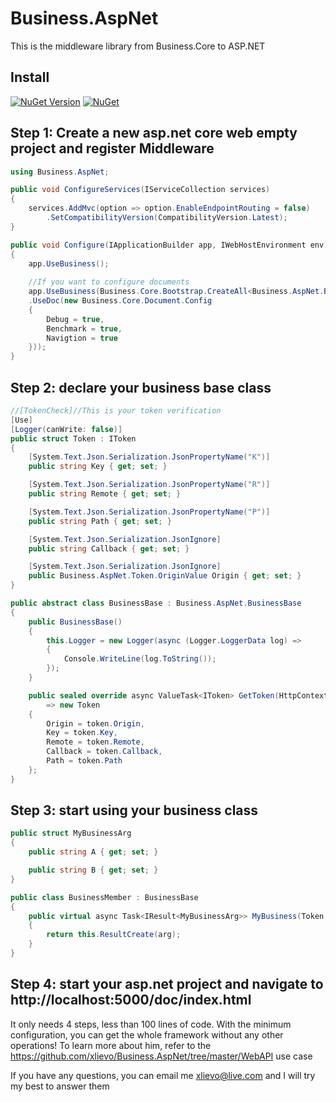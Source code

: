 # Business.AspNet
This is the middleware library from Business.Core to ASP.NET
## Install
[![NuGet Version](https://img.shields.io/nuget/v/Business.Core.svg?style=flat)](https://www.nuget.org/packages/Business.AspNet/)
[![NuGet](https://img.shields.io/nuget/dt/Business.Core.svg)](https://www.nuget.org/packages/Business.AspNet)
## Step 1: Create a new asp.net core web empty project and register Middleware
```C#
using Business.AspNet;

public void ConfigureServices(IServiceCollection services)
{
    services.AddMvc(option => option.EnableEndpointRouting = false)
        .SetCompatibilityVersion(CompatibilityVersion.Latest);
}

public void Configure(IApplicationBuilder app, IWebHostEnvironment env)
{
    app.UseBusiness();
	
    //If you want to configure documents
    app.UseBusiness(Business.Core.Bootstrap.CreateAll<Business.AspNet.BusinessBase>()
    .UseDoc(new Business.Core.Document.Config
    {
        Debug = true,
        Benchmark = true,
        Navigtion = true
    }));
}
```
## Step 2: declare your business base class
```C#
//[TokenCheck]//This is your token verification
[Use]
[Logger(canWrite: false)]
public struct Token : IToken
{
    [System.Text.Json.Serialization.JsonPropertyName("K")]
    public string Key { get; set; }

    [System.Text.Json.Serialization.JsonPropertyName("R")]
    public string Remote { get; set; }

    [System.Text.Json.Serialization.JsonPropertyName("P")]
    public string Path { get; set; }

    [System.Text.Json.Serialization.JsonIgnore]
    public string Callback { get; set; }

    [System.Text.Json.Serialization.JsonIgnore]
    public Business.AspNet.Token.OriginValue Origin { get; set; }
}

public abstract class BusinessBase : Business.AspNet.BusinessBase
{
    public BusinessBase()
    {
        this.Logger = new Logger(async (Logger.LoggerData log) =>
        {
            Console.WriteLine(log.ToString());
        });
    }

    public sealed override async ValueTask<IToken> GetToken(HttpContext context, Business.AspNet.Token token)
        => new Token
    {
        Origin = token.Origin,
        Key = token.Key,
        Remote = token.Remote,
        Callback = token.Callback,
        Path = token.Path
    };
}
```
## Step 3: start using your business class
```C#
public struct MyBusinessArg
{
    public string A { get; set; }

    public string B { get; set; }
}

public class BusinessMember : BusinessBase
{
    public virtual async Task<IResult<MyBusinessArg>> MyBusiness(Token token, MyBusinessArg arg)
    {
        return this.ResultCreate(arg);
    }
}
```
## Step 4: start your asp.net project and navigate to http://localhost:5000/doc/index.html

It only needs 4 steps, less than 100 lines of code. With the minimum configuration, you can get the whole framework without any other operations!
To learn more about him, refer to the https://github.com/xlievo/Business.AspNet/tree/master/WebAPI use case

If you have any questions, you can email me xlievo@live.com and I will try my best to answer them
